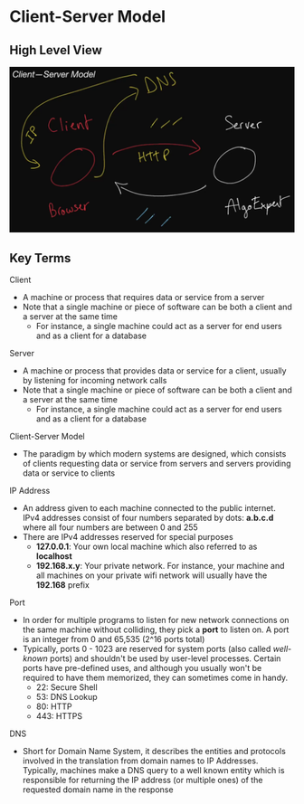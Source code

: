 # Client-Server Model

## High Level View
![High Level View of Client-Server Model](https://github.com/TommyMynnSon/AlgoExpert-Personal-Notes/blob/main/systems-expert/images/1_client_server_model_photo_1.png)

## Key Terms

Client
- A machine or process that requires data or service from a server
- Note that a single machine or piece of software can be both a client and a server at the same time
  - For instance, a single machine could act as a server for end users and as a client for a database

Server
- A machine or process that provides data or service for a client, usually by listening for incoming network calls
- Note that a single machine or piece of software can be both a client and a server at the same time
  - For instance, a single machine could act as a server for end users and as a client for a database

Client-Server Model
- The paradigm by which modern systems are designed, which consists of clients requesting data or service from servers and servers providing data or service to clients

IP Address
- An address given to each machine connected to the public internet. IPv4 addresses consist of four numbers separated by dots: <b>a.b.c.d</b> where all four numbers are between 0 and 255
- There are IPv4 addresses reserved for special purposes
  - <b>127.0.0.1</b>: Your own local machine which also referred to as <b>localhost</b>
  - <b>192.168.x.y</b>: Your private network. For instance, your machine and all machines on your private wifi network will usually have the <b>192.168</b> prefix

Port
- In order for multiple programs to listen for new network connections on the same machine without colliding, they pick a <b>port</b> to listen on. A port is an integer from 0 and 65,535 (2^16 ports total)
- Typically, ports 0 - 1023 are reserved for system ports (also called <i>well-known</i> ports) and shouldn't be used by user-level processes. Certain ports have pre-defined uses, and although you usually won't be required to have them memorized, they can sometimes come in handy.
  - 22: Secure Shell
  - 53: DNS Lookup
  - 80: HTTP
  - 443: HTTPS

DNS
- Short for Domain Name System, it describes the entities and protocols involved in the translation from domain names to IP Addresses. Typically, machines make a DNS query to a well known entity which is responsible for returning the IP address (or multiple ones) of the requested domain name in the response
